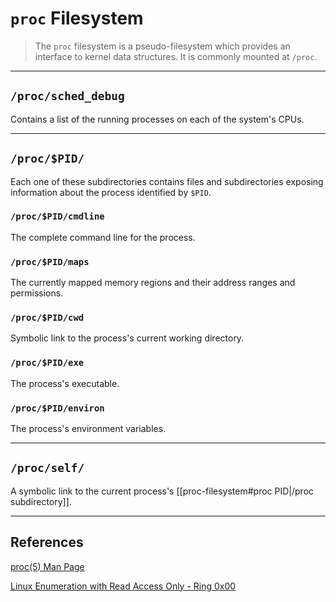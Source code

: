 # `proc` Filesystem

> The `proc` filesystem is a pseudo-filesystem which provides an interface to kernel data structures. It is commonly mounted at `/proc`.

---

## `/proc/sched_debug`

Contains a list of the running processes on each of the system's CPUs.

---

## `/proc/$PID/`

Each one of these subdirectories contains files and subdirectories exposing information about the process identified by `$PID`.

### `/proc/$PID/cmdline`

The complete command line for the process.

### `/proc/$PID/maps`

The currently mapped memory regions and their address ranges and permissions.

### `/proc/$PID/cwd`

Symbolic link to the process's current working directory.

### `/proc/$PID/exe`

The process's executable.

### `/proc/$PID/environ`

The process's environment variables.

---

## `/proc/self/`

A symbolic link to the current process's [[proc-filesystem#proc PID|/proc subdirectory]].

---

## References

[proc(5) Man Page](https://man7.org/linux/man-pages/man5/proc.5.html)

[Linux Enumeration with Read Access Only - Ring 0x00](https://idafchev.github.io/enumeration/2018/03/05/linux_proc_enum.html)
